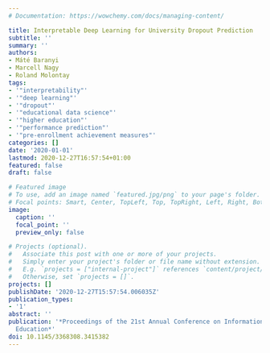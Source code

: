 ```yaml
---
# Documentation: https://wowchemy.com/docs/managing-content/

title: Interpretable Deep Learning for University Dropout Prediction
subtitle: ''
summary: ''
authors:
- Máté Baranyi
- Marcell Nagy
- Roland Molontay
tags:
- '"interpretability"'
- '"deep learning"'
- '"dropout"'
- '"educational data science"'
- '"higher education"'
- '"performance prediction"'
- '"pre-enrollment achievement measures"'
categories: []
date: '2020-01-01'
lastmod: 2020-12-27T16:57:54+01:00
featured: false
draft: false

# Featured image
# To use, add an image named `featured.jpg/png` to your page's folder.
# Focal points: Smart, Center, TopLeft, Top, TopRight, Left, Right, BottomLeft, Bottom, BottomRight.
image:
  caption: ''
  focal_point: ''
  preview_only: false

# Projects (optional).
#   Associate this post with one or more of your projects.
#   Simply enter your project's folder or file name without extension.
#   E.g. `projects = ["internal-project"]` references `content/project/deep-learning/index.md`.
#   Otherwise, set `projects = []`.
projects: []
publishDate: '2020-12-27T15:57:54.006035Z'
publication_types:
- '1'
abstract: ''
publication: '*Proceedings of the 21st Annual Conference on Information Technology
  Education*'
doi: 10.1145/3368308.3415382
---
```

